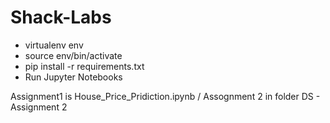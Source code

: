 # Shack-Labs

  - virtualenv env
  - source env/bin/activate
  - pip install -r requirements.txt
  - Run Jupyter Notebooks

Assignment1 is House_Price_Pridiction.ipynb /
Assognment 2 in folder DS - Assignment 2 
